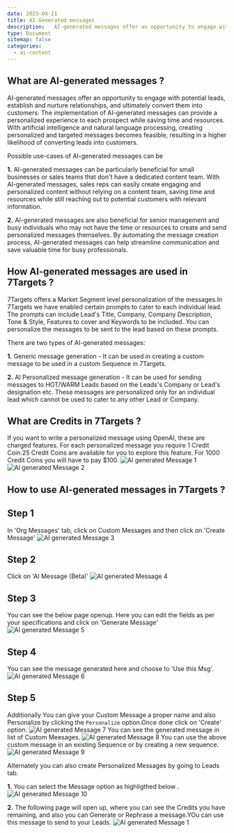 ```yaml
---
date: 2023-04-21
title: AI Generated messages
description:   AI-generated messages offer an opportunity to engage with potential leads, establish and nurture relationships, and ultimately convert them into customers.Here are the steps on how to use AI-Generated Messages in 7Targets.
type: Document
sitemap: false
categories:
  - ai-content
---
```

## What are AI-generated messages ?
AI-generated messages offer an opportunity to engage with potential leads, establish and nurture relationships, and ultimately convert them into customers. The implementation of AI-generated messages can provide a personalized experience to each prospect while saving time and resources. With artificial intelligence and natural language processing, creating personalized and targeted messages becomes feasible, resulting in a higher likelihood of converting leads into customers.

Possible use-cases of AI-generated messages can be

**1.** AI-generated messages can be particularly beneficial for small businesses or sales teams that don't have a dedicated content team. With AI-generated messages, sales reps can easily create engaging and personalized content without relying on a content team, saving time and resources while still reaching out to potential customers with relevant information.

**2.** AI-generated messages are also beneficial for senior management and busy individuals who may not have the time or resources to create and send personalized messages themselves. By automating the message creation process, AI-generated messages can help streamline communication and save valuable time for busy professionals.

## How AI-generated messages are used in 7Targets ?
7Targets offers a Market Segment level personalization of the messages.In 7Targets we have enabled certain prompts to cater to each individual lead. The prompts can include Lead's Title, Company, Company Description, Tone & Style, Features to cover and Keywords to be included. You can personalize the messages to be sent to the lead based on these prompts.

There are two types of AI-generated messages:

**1.** Generic message generation - It can be used in creating a custom message to be used in a custom Sequence in 7Targets. 

**2.** AI Personalized message generation - It can be used for sending messages to HOT/WARM Leads based on the Leads's Company or Lead's designation etc. These messages are personalized only for an individual lead which cannot be used to cater to any other Lead or Company.

## What are Credits in 7Targets ?
If you want to write a personalized message using OpenAI, these are charged features. For each personalized message you require 1 Credit Coin.25 Credit Coins are available for you to explore this feature. For 1000 Credit Coins you will have to pay $100.
![AI generated Message 1](../../images/ai-generated-message1.png)
![AI generated Message 2](../../images/ai-generated-message2.png)

## How to use AI-generated messages in 7Targets ?
## Step 1
In 'Org Messages' tab, click on Custom Messages and then click on 'Create Message'
![AI generated Message 3](../../images/ai-generated-custom-message.png)
## Step 2
Click on 'AI Message (Beta)'
![AI generated Message 4](../../images/ai-generated-message2.png)
## Step 3
You can see the below page openup. Here you can edit the fields as per your specifications and click on 'Generate Message'
![AI generated Message 5](../../images/ai-generated-generated-message.PNG)
## Step 4
You can see the message generated here and choose to 'Use this Msg'.
![AI generated Message 6](../../images/ai-generated-use-message.PNG)
## Step 5
Additionally You can give your Custom Message a proper name and also Personalize by clicking the `Personalize` option.Once done click on 'Create' option.
![AI generated Message 7](../../images/ai-generated-personlize.PNG)
You can see the generated message in list of Custom Meesages.
![AI generated Message 8](../../images/ai-generated-ccm-1.png)
You can use the above custom message in an existing Sequence or by creating a new sequence.
![AI generated Message 9](../../images/ai-generated-ccm-2.png)

Alternately you can also create Personalized Messages by going to Leads tab.

**1.** You can select the Message option as highligthed below .
![AI generated Message 10](../../images/ai-generated-ccm-3.png)

**2.** The following page will open up, where you can see the Credits you have remaining, and also you can Generate or Rephrase a message.YOu can use this message to send to your Leads.
![AI generated Message 1](../../images/ai-generated-message1.png)
